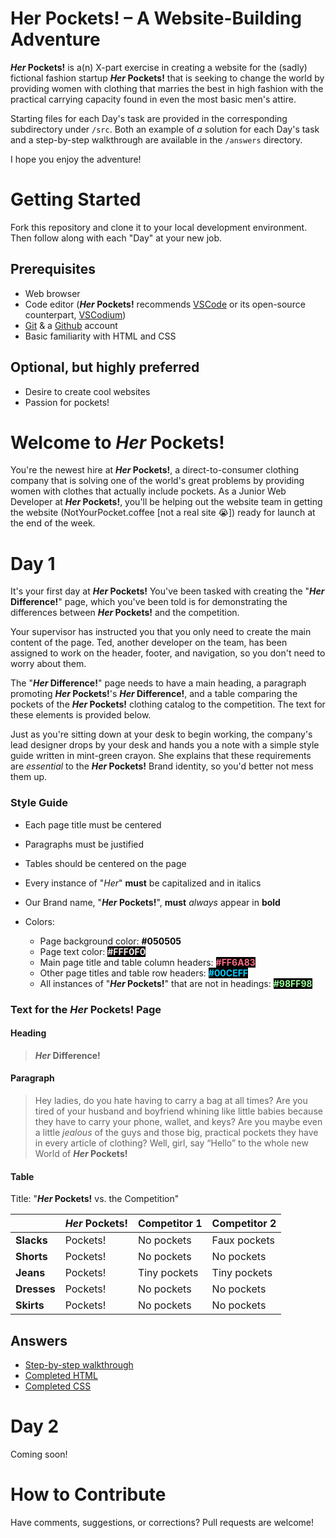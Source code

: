 # Her Pockets! – A Website-Building Adventure

**_Her_ Pockets!** is a(n) X-part exercise in creating a website for the (sadly) fictional fashion startup **_Her_ Pockets!** that is seeking to change the world by providing women with clothing that marries the best in high fashion with the practical carrying capacity found in even the most basic men's attire.

Starting files for each Day's task are provided in the corresponding subdirectory under `/src`. Both an example of _a_ solution for each Day's task and a step-by-step walkthrough are available in the `/answers` directory.

I hope you enjoy the adventure!

# Getting Started

Fork this repository and clone it to your local development environment. Then follow along with each "Day" at your new job.

## Prerequisites

- Web browser
- Code editor (**_Her_ Pockets!** recommends [VSCode](code.visualstudio.com) or its open-source counterpart, [VSCodium](https://github.com/VSCodium/vscodium))
- [Git](https://git-scm.com/downloads) & a [Github](http://github.com) account
- Basic familiarity with HTML and CSS

## Optional, but highly preferred

- Desire to create cool websites
- Passion for pockets!

# Welcome to **_Her_ Pockets!**

You're the newest hire at **_Her_ Pockets!**, a direct-to-consumer clothing company that is solving one of the world's great problems by providing women with clothes that actually include pockets. As a Junior Web Developer at **_Her_ Pockets!**, you'll be helping out the website team in getting the website (NotYourPocket.coffee [not a real site 😭]) ready for launch at the end of the week.

# Day 1

It's your first day at **_Her_ Pockets!** You've been tasked with creating the "**_Her_ Difference!**" page, which you've been told is for demonstrating the differences between **_Her_ Pockets!** and the competition.

Your supervisor has instructed you that you only need to create the main content of the page. Ted, another developer on the team, has been assigned to work on the header, footer, and navigation, so you don't need to worry about them.

The "**_Her_ Difference!**" page needs to have a main heading, a paragraph promoting **_Her_ Pockets!**'s **_Her_ Difference!**, and a table comparing the pockets of the **_Her_ Pockets!** clothing catalog to the competition. The text for these elements is provided below.

Just as you're sitting down at your desk to begin working, the company's lead designer drops by your desk and hands you a note with a simple style guide written in mint-green crayon. She explains that these requirements are _essential_ to the **_Her_ Pockets!** Brand identity, so you'd better not mess them up.

### Style Guide

- Each page title must be centered
- Paragraphs must be justified
- Tables should be centered on the page
- Every instance of "_Her_" **must** be capitalized and in italics
- Our Brand name, "**_Her_ Pockets!**", **must** _always_ appear in **bold**
- Colors:

  - Page background color: <strong style="color: #050505; background-color: #fff; text-transform: uppercase;">#050505</strong>
  - Page text color: <strong style="color: #fff0f0; background-color: #050505; text-transform: uppercase;">#fff0f0</strong>
  - Main page title and table column headers: <strong style="color: #ff6a83; background-color: #050505; text-transform: uppercase;">#ff6a83</strong>
  - Other page titles and table row headers: <strong style="color: #00ceff; background-color: #050505; text-transform: uppercase;">#00ceff</strong>
  - All instances of "**_Her_ Pockets!**" that are not in headings:
    <strong style="color: #98ff98; background-color: #050505; text-transform: uppercase;">#98ff98</strong>

### Text for the _Her_ Pockets! Page

#### Heading

> **_Her_ Difference!**

#### Paragraph

> Hey ladies, do you hate having to carry a bag at all times? Are you tired of your husband and boyfriend whining like little babies because they have to carry your phone, wallet, and keys? Are you maybe even a little _jealous_ of the guys and those big, practical pockets they have in every article of clothing? Well, girl, say “Hello” to the whole new World of **_Her_ Pockets!**

#### Table

Title: "**_Her_ Pockets!** vs. the Competition"

|             | _Her_ Pockets! | Competitor 1 | Competitor 2 |
| ----------- | -------------- | ------------ | ------------ |
| **Slacks**  | Pockets!       | No pockets   | Faux pockets |
| **Shorts**  | Pockets!       | No pockets   | No pockets   |
| **Jeans**   | Pockets!       | Tiny pockets | Tiny pockets |
| **Dresses** | Pockets!       | No pockets   | No pockets   |
| **Skirts**  | Pockets!       | No pockets   | No pockets   |

## Answers

- [Step-by-step walkthrough](./answers/day1/walkthrough.md)
- [Completed HTML](./answers/day1/difference.html)
- [Completed CSS](./answers/day1/style.css)

# Day 2

Coming soon!

# How to Contribute

Have comments, suggestions, or corrections? Pull requests are welcome!
